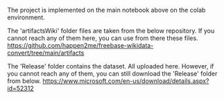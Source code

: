 The project is implemented on the main notebook above on the colab environment.

The 'artifactsWiki' folder files are taken from the below repository. If you cannot reach any of them here, you can use from there these files.
https://github.com/happen2me/freebase-wikidata-convert/tree/main/artifacts

The 'Release' folder contains the dataset. All uploaded here. However, if you cannot reach any of them, you can still download the 'Release' folder from below.
https://www.microsoft.com/en-us/download/details.aspx?id=52312

